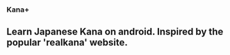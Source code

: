 <h3>Kana+</h3> <h2>Learn Japanese Kana on android. Inspired by the popular 'realkana' website.</h2>
